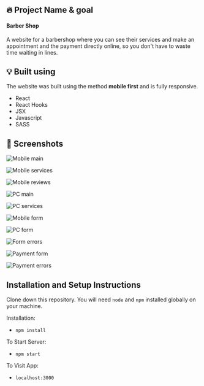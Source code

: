 ## 🔥 Project Name & goal

#### Barber Shop

A website for a barbershop where you can see their services and make an appointment and the payment directly online, so you don't have to waste time waiting in lines.

## 💡 Built using

The website was built using the method **mobile first** and is fully responsive.

- React
- React Hooks
- JSX
- Javascript
- SASS

## 📱 Screenshots

![Mobile main](https://github.com/TomutaRazvan/Barber-Shop-Project/blob/bb66ec726eff959a0e3d79ddf4b31dc466384973/proiect-final/Screenshots/main%20mobile.PNG)

![Mobile services](https://github.com/TomutaRazvan/Barber-Shop-Project/blob/bb66ec726eff959a0e3d79ddf4b31dc466384973/proiect-final/Screenshots/services%20mobile.PNG)

![Mobile reviews](https://github.com/TomutaRazvan/Barber-Shop-Project/blob/bb66ec726eff959a0e3d79ddf4b31dc466384973/proiect-final/Screenshots/review%20mobile.PNG)

![PC main](https://github.com/TomutaRazvan/Barber-Shop-Project/blob/af429a47e13318103d8611b9cd57c84dd32d41bf/proiect-final/Screenshots/main%20pc.PNG)

![PC services](https://github.com/TomutaRazvan/Barber-Shop-Project/blob/bb66ec726eff959a0e3d79ddf4b31dc466384973/proiect-final/Screenshots/services%20pc.PNG)

![Mobile form](https://github.com/TomutaRazvan/Barber-Shop-Project/blob/bb66ec726eff959a0e3d79ddf4b31dc466384973/proiect-final/Screenshots/form%20mobile.PNG)

![PC form](https://github.com/TomutaRazvan/Barber-Shop-Project/blob/bb66ec726eff959a0e3d79ddf4b31dc466384973/proiect-final/Screenshots/form%20pc.PNG)

![Form errors](https://github.com/TomutaRazvan/Barber-Shop-Project/blob/bb66ec726eff959a0e3d79ddf4b31dc466384973/proiect-final/Screenshots/form%20errors.PNG)

![Payment form](https://github.com/TomutaRazvan/Barber-Shop-Project/blob/bb66ec726eff959a0e3d79ddf4b31dc466384973/proiect-final/Screenshots/payment.PNG)

![Payment errors](https://github.com/TomutaRazvan/Barber-Shop-Project/blob/bb66ec726eff959a0e3d79ddf4b31dc466384973/proiect-final/Screenshots/payment%20errors.PNG)



## Installation and Setup Instructions

Clone down this repository. You will need `node` and `npm` installed globally on your machine.  

Installation:

- `npm install`  

To Start Server:

- `npm start`  

To Visit App:

- `localhost:3000` 
